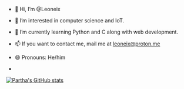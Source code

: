 - 👋 Hi, I’m @Leoneix
- 👀 I’m interested in computer science and IoT.
- 🌱 I’m currently learning Python and C along with web development.
- 📫 If you want to contact me, mail me at leoneix@proton.me
- 😄 Pronouns: He/him

- 
[![Partha's GitHub stats](https://github-readme-stats.vercel.app/api?username=Leoneix)](https://github.com/Leoneix/github-readme-stats)

<!---
Leoneix/Leoneix is a ✨ special ✨ repository because its `README.md` (this file) appears on your GitHub profile.
You can click the Preview link to take a look at your changes.
--->

